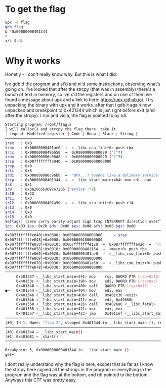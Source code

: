 # To get the flag
```sh
upx -d flag
gdb flag
b *0x00000000401344
r
x/s $rdi
```

# Why it works
Honetly - I don't really know why. But this is what I did:

Ive gdb'd the program and si'd and ni'd some instructions, observing what's going on. I've looked that after the strcpy (that was in assembly) there's a bunch of text in memory, so ive x'd the registers and on one of them ive found a message about upx and a link to here: https://upx.github.io/. I try unpacking the binary with upx and it works. after that i gdb it again now unpacked and breakpoint to 0x401344 which is just right before exit (and after the strcpy). I run and viola, the flag is pointed to by rdi. 
```sh
Starting program: /root/flag.2
I will malloc() and strcpy the flag there. take it.
[ Legend: Modified register | Code | Heap | Stack | String ]
───────────────────────────────────────────────────────────────────────────────────────────────────────────────────────────────────────────────────────────────────────────────────────────────────────────────────────────────────────────────────────────────── registers ────
$rax   : 0x0
$rbx   : 0x00000000401ae0  →  <__libc_csu_fini+0> push rbx
$rcx   : 0x00000000496650  →  0x00000000000029 (")"?)
$rdx   : 0x000000006c96d8  →  0x00000000000029 (")"?)
$rsp   : 0x007fffffffe040  →  0x0000000000000000
$rbp   : 0x0
$rsi   : 0x8
$rdi   : 0x000000006c96b0  →  "UPX...? sounds like a delivery service :)"
$rip   : 0x00000000401344  →  <__libc_start_main+404> mov edi, eax
$r8    : 0x1
$r9    : 0x3a20656369767265 ("ervice :"?)
$r10   : 0x22
$r11   : 0x0
$r12   : 0x00000000401a50  →  <__libc_csu_init+0> push r14
$r13   : 0x0
$r14   : 0x0
$r15   : 0x0
$eflags: [zero carry parity adjust sign trap INTERRUPT direction overflow resume virtualx86 identification]
$cs: 0x33 $ss: 0x2b $ds: 0x00 $es: 0x00 $fs: 0x00 $gs: 0x00
───────────────────────────────────────────────────────────────────────────────────────────────────────────────────────────────────────────────────────────────────────────────────────────────────────────────────────────────────────────────────────────────────── stack ────
0x007fffffffe040│+0x0000: 0x0000000000000000	 ← $rsp
0x007fffffffe048│+0x0008: 0x0000000100000000
0x007fffffffe050│+0x0010: 0x007fffffffe128  →  0x007fffffffe42d  →  "/root/flag.2"
0x007fffffffe058│+0x0018: 0x00000000401164  →  <main+0> push rbp
0x007fffffffe060│+0x0020: 0x00000000401ae0  →  <__libc_csu_fini+0> push rbx
0x007fffffffe068│+0x0028: 0x0000000000000000
0x007fffffffe070│+0x0030: 0x00000000401a50  →  <__libc_csu_init+0> push r14
0x007fffffffe078│+0x0038: 0x0000000000000000
─────────────────────────────────────────────────────────────────────────────────────────────────────────────────────────────────────────────────────────────────────────────────────────────────────────────────────────────────────────────────────────────── code:x86:64 ────
     0x401337 <__libc_start_main+391> mov    rsi, QWORD PTR [rsp+0x10]
     0x40133c <__libc_start_main+396> mov    edi, DWORD PTR [rsp+0xc]
     0x401340 <__libc_start_main+400> call   QWORD PTR [rsp+0x18]
●→   0x401344 <__libc_start_main+404> mov    edi, eax
     0x401346 <__libc_start_main+406> call   0x401c30 <exit>
     0x40134b <__libc_start_main+411> mov    edi, 0x49668c
     0x401350 <__libc_start_main+416> call   0x4026a0 <__libc_fatal>
     0x401355 <__libc_start_main+421> xor    eax, eax
     0x401357 <__libc_start_main+423> jmp    0x4011ef <__libc_start_main+63>
─────────────────────────────────────────────────────────────────────────────────────────────────────────────────────────────────────────────────────────────────────────────────────────────────────────────────────────────────────────────────────────────────── threads ────
[#0] Id 1, Name: "flag.2", stopped 0x401344 in __libc_start_main (), reason: BREAKPOINT
───────────────────────────────────────────────────────────────────────────────────────────────────────────────────────────────────────────────────────────────────────────────────────────────────────────────────────────────────────────────────────────────────── trace ────
[#0] 0x401344 → __libc_start_main()
[#1] 0x401081 → _start()
────────────────────────────────────────────────────────────────────────────────────────────────────────────────────────────────────────────────────────────────────────────────────────────────────────────────────────────────────────────────────────────────────────────────

Breakpoint 5, 0x0000000000401344 in __libc_start_main ()
gef➤
```
I dont really understand why the flag is here, excpet that as far as I know the strcpy here copied all the strings in the program or everything in the program and the flag was at the bottom, and rdi pointed to the bottom. Anyways this CTF was pretty easy
